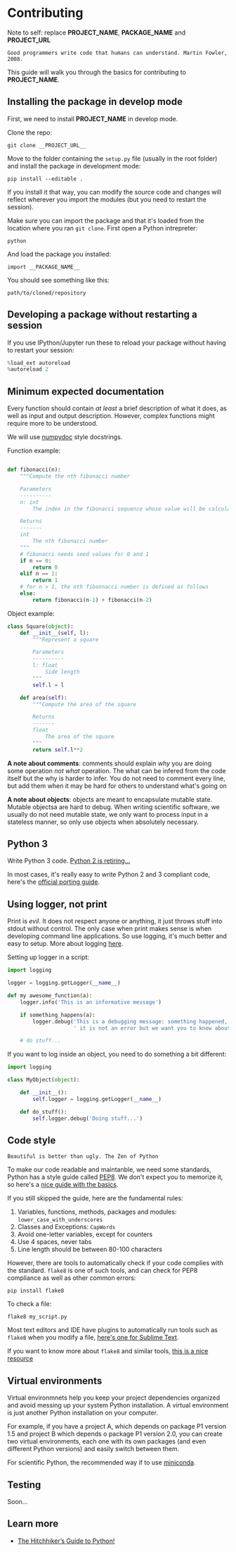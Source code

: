 # Contributing

Note to self: replace __PROJECT_NAME__, __PACKAGE_NAME__ and __PROJECT_URL__

    Good programmers write code that humans can understand. Martin Fowler, 2008.

This guide will walk you through the basics for contributing to __PROJECT_NAME__.

## Installing the package in develop mode

First, we need to install __PROJECT_NAME__ in develop mode.

Clone the repo:

```
git clone __PROJECT_URL__
```

Move to the folder containing the `setup.py` file (usually in the root folder) and install the package in development mode:

```
pip install --editable .
```

If you install it that way, you can modify the source code and changes will reflect wherever you import the modules (but you need to restart the session).

Make sure you can import the package and that it's loaded from the location where you ran `git clone`. First open a Python intrepreter:

```
python
```

And load the package you installed:

```
import __PACKAGE_NAME__
```

You should see something like this:

```
path/to/cloned/repository
```

## Developing a package without restarting a session

If you use IPython/Jupyter run these to reload your package without having to restart your session:

```python
%load_ext autoreload
%autoreload 2
```


## Minimum expected documentation

Every function should contain *at least* a brief description of what it does, as well as input and output description. However, complex functions might require more to be understood.

We will use [numpydoc](https://github.com/numpy/numpy/blob/master/doc/HOWTO_DOCUMENT.rst.txt) style docstrings.

Function example:

```python

def fibonacci(n):
    """Compute the nth fibonacci number

    Parameters
    ----------
    n: int
        The index in the fibonacci sequence whose value will be calculated

    Returns
    -------
    int
        The nth fibonacci number
    """
    # fibonacci needs seed values for 0 and 1
    if n == 0:
        return 0
    elif n == 1:
        return 1
    # for n > 1, the nth fibonnacci number is defined as follows
    else:
        return fibonacci(n-1) + fibonacci(n-2)

```

Object example:

```python
class Square(object):
    def __init__(self, l):
        """Represent a square

        Parameters
        ----------
        l: float
            Side length
        """
        self.l = l

    def area(self):
        """Compute the area of the square

        Returns
        -------
        float
            The area of the square
        """
        return self.l**2
```

**A note about comments**: comments should explain *why* you are doing some operation *not what* operation. The what can be infered from the code itself but the why is harder to infer. You do not need to comment every line, but add them when it may be hard for others to understand what's going on


**A note about objects**: objects are meant to encapsulate mutable state. Mutable objectsa are hard to debug. When writing scientific software, we usually do not need mutable state, we only want to process input in a stateless manner, so only use objects when absolutely necessary.

## Python 3

Write Python 3 code. [Python 2 is retiring...](https://pythonclock.org/)

In most cases, it's really easy to write Python 2 and 3 compliant code, here's the [official porting guide](https://docs.python.org/3/howto/pyporting.html).

## Using logger, not print

Print is *evil*. It does not respect anyone or anything, it just throws stuff into stdout without control. The only case when print makes sense is when developing command line applications. So use logging, it's much better and easy to setup. More about logging [here](http://docs.python-guide.org/en/latest/writing/logging/).

Setting up logger in a script:

```python
import logging

logger = logging.getLogger(__name__)

def my awesome_function(a):
    logger.info('This is an informative message')

    if something_happens(a):
        logger.debug('This is a debugging message: something happened,'
                     ' it is not an error but we want you to know about it')

    # do stuff...

```

If you want to log inside an object, you need to do something a bit different:

```python
import logging

class MyObject(object):

    def __init__():
        self.logger = logging.getLogger(__name__)

    def do_stuff():
        self.logger.debug('Doing stuff...')
```

## Code style

    Beautiful is better than ugly. The Zen of Python

To make our code readable and maintanble, we need some standards, Python has a style guide called [PEP8](https://www.python.org/dev/peps/pep-0008/). We don't expect you to memorize it, so here's a [nice guide with the basics](https://gist.github.com/sloria/7001839).

If you still skipped the guide, here are the fundamental rules:

1. Variables, functions, methods, packages and modules: `lower_case_with_underscores`
2. Classes and Exceptions: `CapWords`
3. Avoid one-letter variables, except for counters
4. Use 4 spaces, never tabs
5. Line length should be between 80-100 characters

However, there are tools to automatically check if your code complies with the standard. `flake8` is one of such tools, and can check for PEP8 compliance as well as other common errors:

```shell
pip install flake8
```

To check a file:

```
flake8 my_script.py
```

Most text editors and IDE have plugins to automatically run tools such as `flake8` when you modify a file, [here's one for Sublime Text](http://www.sublimelinter.com/en/latest/).

If you want to know more about `flake8` and similar tools, [this is a nice resource](https://blog.sideci.com/about-style-guide-of-python-and-linter-tool-pep8-pyflakes-flake8-haking-pyling-7fdbe163079d)

## Virtual environments

Virtual environmnets help you keep your project dependencies organized and avoid messing up your system Python installation. A virtual environment is just another Python installation on your computer.

For example, if you have a project A, which depends on package P1 version 1.5 and project B which depends o package P1 version 2.0, you can create two virtual environments, each one with its own packages (and even different Python versions) and easily switch between them.

For scientific Python, the recommended way if to use [miniconda](https://conda.io/miniconda.html).

## Testing

Soon...

## Learn more

* [The Hitchhiker’s Guide to Python!](http://docs.python-guide.org/en/latest/)